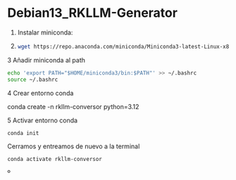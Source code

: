 # Debian13_RKLLM-Generator

1. Instalar miniconda:

2. ```bash
   wget https://repo.anaconda.com/miniconda/Miniconda3-latest-Linux-x86_64.sh
   ```
3 Añadir miniconda al path

```bash
echo 'export PATH="$HOME/miniconda3/bin:$PATH"' >> ~/.bashrc
source ~/.bashrc
```

4 Crear entorno conda

conda create -n rkllm-conversor python=3.12

5 Activar  entorno conda
```bash
conda init 
```
Cerramos y entreamos de nuevo a la terminal 
```bash
conda activate rkllm-conversor
```
º
